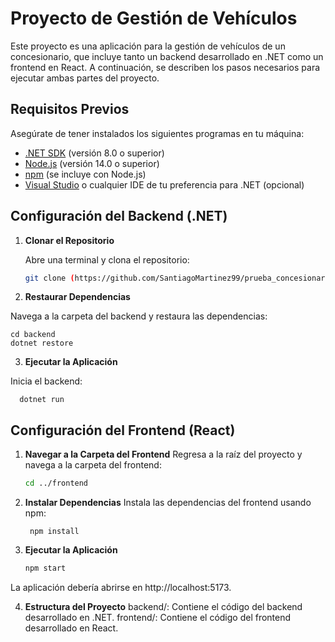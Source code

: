 
# Proyecto de Gestión de Vehículos

Este proyecto es una aplicación para la gestión de vehículos de un concesionario, que incluye tanto un backend desarrollado en .NET como un frontend en React. A continuación, se describen los pasos necesarios para ejecutar ambas partes del proyecto.

## Requisitos Previos

Asegúrate de tener instalados los siguientes programas en tu máquina:

- [.NET SDK](https://dotnet.microsoft.com/download) (versión 8.0 o superior)
- [Node.js](https://nodejs.org/) (versión 14.0 o superior)
- [npm](https://www.npmjs.com/get-npm) (se incluye con Node.js)
- [Visual Studio](https://visualstudio.microsoft.com/) o cualquier IDE de tu preferencia para .NET (opcional)

## Configuración del Backend (.NET)

1. **Clonar el Repositorio**

   Abre una terminal y clona el repositorio:

   ```bash
   git clone (https://github.com/SantiagoMartinez99/prueba_concesionario.git)

2. **Restaurar Dependencias**

Navega a la carpeta del backend y restaura las dependencias:

	
	cd backend
	dotnet restore

3.  **Ejecutar la Aplicación**

Inicia el backend:

	  dotnet run

## Configuración del Frontend (React)
1. **Navegar a la Carpeta del Frontend**
Regresa a la raíz del proyecto y navega a la carpeta del frontend:

	```bash
	cd ../frontend
2. **Instalar Dependencias**
Instala las dependencias del frontend usando npm:

		npm install

3. **Ejecutar la Aplicación**
	```bash
	npm start
La aplicación debería abrirse en http://localhost:5173.

4. **Estructura del Proyecto**
backend/: Contiene el código del backend desarrollado en .NET.
frontend/: Contiene el código del frontend desarrollado en React.


